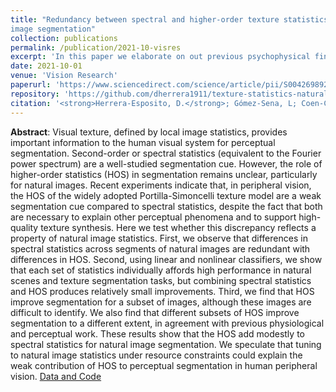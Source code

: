 ```yaml
---
title: "Redundancy between spectral and higher-order texture statistics for natural
image segmentation"
collection: publications
permalink: /publication/2021-10-visres
excerpt: 'In this paper we elaborate on out previous psychophysical findings that higher-order texture statistics are a secondary segmentation cue for humans, compared to spectral statistics. We analyze the contribution of both types of statistics to a natural image segmentation task and find that higher-order statistics are redundant with spectral statistics. We argue that this might explain their secondary role in human perception.'
date: 2021-10-01
venue: 'Vision Research'
paperurl: 'https://www.sciencedirect.com/science/article/pii/S0042698921001401'
repository: 'https://github.com/dherrera1911/texture-statistics-natural-image-segmentation'
citation: '<strong>Herrera-Esposito, D.</strong>; Gómez-Sena, L; Coen-Cagli, R. (2021). &quot;Redundancy between spectral and higher-order texture statistics for natural image segmentation.&quot; <i>Vision Research</i>. 187'
---
```


**Abstract**: Visual texture, defined by local image statistics, provides important information to the human visual system for perceptual segmentation. Second-order or spectral statistics (equivalent to the Fourier power spectrum) are a well-studied segmentation cue. However, the role of higher-order statistics (HOS) in segmentation remains unclear, particularly for natural images. Recent experiments indicate that, in peripheral vision, the HOS of the widely adopted Portilla-Simoncelli texture model are a weak segmentation cue compared to spectral statistics, despite the fact that both are necessary to explain other perceptual phenomena and to support high-quality texture synthesis. Here we test whether this discrepancy reflects a property of natural image statistics. First, we observe that differences in spectral statistics across segments of natural images are redundant with differences in HOS. Second, using linear and nonlinear classifiers, we show that each set of statistics individually affords high performance in natural scenes and texture segmentation tasks, but combining spectral statistics and HOS produces relatively small improvements. Third, we find that HOS improve segmentation for a subset of images, although these images are difficult to identify. We also find that different subsets of HOS improve segmentation to a different extent, in agreement with previous physiological and perceptual work. These results show that the HOS add modestly to spectral statistics for natural image segmentation. We speculate that tuning to natural image statistics under resource constraints could explain the weak contribution of HOS to perceptual segmentation in human peripheral vision. [Data and Code](https://github.com/dherrera1911/texture-statistics-natural-image-segmentation)

